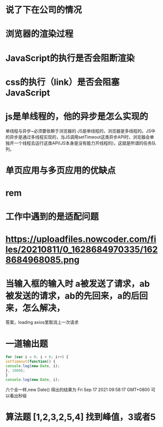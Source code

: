 # 说了下在公司的情况
# 浏览器的渲染过程
# JavaScript的执行是否会阻断渲染
# css的执行（link）是否会阻塞JavaScript
# js是单线程的，他的异步是怎么实现的
单线程与异步~必须要依赖于浏览器的
JS是单线程的，浏览器是多线程的。JS中的异步是通过多线程实现的，当JS调用setTimeout这类异步API时，浏览器会单独开一个线程去运行这类API(JS本身是没有能力开线程的)，这就是所谓的任务队列。
# 单页应用与多页应用的优缺点
# rem
# 工作中遇到的是适配问题
# https://uploadfiles.nowcoder.com/files/20210811/0_1628684970335/1628684968085.png
# 当输入框的输入时 a被发送了请求，ab被发送的请求，ab的先回来，a的后回来，怎么解决，
答案，loading  axios里取消上一次请求
# 一道输出题
```js
for (var i = 0; i < 6; i++) {
setTimeout(function() {
console.log(new Date, i);
}, 1000);
}
console.log(new Date, i);
```
六个全一样,new Date() 得出的结果为 Fri Sep 17 2021 09:58:17 GMT+0800 可以看出秒级
# 算法题  [1,2,3,2,5,4] 找到峰值，3或者5